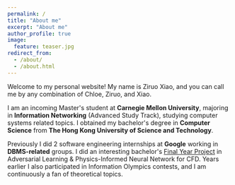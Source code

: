 ```yaml
---
permalink: /
title: "About me"
excerpt: "About me"
author_profile: true
image:
  feature: teaser.jpg
redirect_from: 
  - /about/
  - /about.html
---
```

Welcome to my personal website! My name is Ziruo Xiao, and you can call me by any combination of Chloe, Ziruo, and Xiao.

I am an incoming Master's student at **Carnegie Mellon University**, majoring in **Information Networking** (Advanced Study Track), studying computer systems related topics. I obtained my bachelor's degree in **Computer Science** from **The Hong Kong University of Science and Technology**.

Previously I did 2 software engineering internships at **Google** working in **DBMS-related** groups. I did an interesting bachelor's [Final Year Project](https://github.com/DL-for-CFD/alpinn_for_submission) in Adversarial Learning & Physics-Informed Neural Network for CFD. Years earlier I also participated in Information Olympics contests, and I am continuously a fan of theoretical topics.
